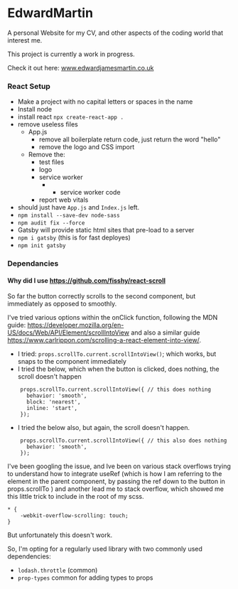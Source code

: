 # EdwardMartin

A personal Website for my CV, and other aspects of the coding world that interest me.

This project is currently a work in progress.

Check it out here: www.edwardjamesmartin.co.uk

### React Setup

- Make a project with no capital letters or spaces in the name
- Install node
- install react `npx create-react-app .`
- remove useless files
  - App.js
    - remove all boilerplate return code, just return the word "hello"
    - remove the logo and CSS import
  - Remove the:
    - test files
    - logo
    - service worker
      - - service worker code
    - report web vitals
- should just have `App.js` and `Index.js` left.
- `npm install --save-dev node-sass`
- `npm audit fix --force`
- Gatsby will provide static html sites that pre-load to a server
- `npm i gatsby` (this is for fast deployes)
- `npm init gatsby`

### Dependancies

#### Why did I use https://github.com/fisshy/react-scroll

So far the button correctly scrolls to the second component, but immediately as opposed to smoothly.

I've tried various options within the onClick function, following the MDN guide: https://developer.mozilla.org/en-US/docs/Web/API/Element/scrollIntoView and also a similar guide https://www.carlrippon.com/scrolling-a-react-element-into-view/.

- I tried: `props.scrollTo.current.scrollIntoView()`; which works, but snaps to the component immediately
- I tried the below, which when the button is clicked, does nothing, the scroll doesn't happen

```
    props.scrollTo.current.scrollIntoView({ // this does nothing
      behavior: 'smooth',
      block: 'nearest',
      inline: 'start',
    });
```

- I tried the below also, but again, the scroll doesn't happen.

```
    props.scrollTo.current.scrollIntoView({ // this also does nothing
      behavior: 'smooth',
    });
```

I've been googling the issue, and Ive been on various stack overflows trying to understand how to integrate useRef (which is how I am referring to the element in the parent component, by passing the ref down to the button in props.scrollTo ) and another lead me to stack overflow, which showed me this little trick to include in the root of my scss.

```
* {
    -webkit-overflow-scrolling: touch;
}
```

But unfortunately this doesn't work.

So, I'm opting for a regularly used library with two commonly used dependencies:

- `lodash.throttle` (common)
- `prop-types` common for adding types to props
